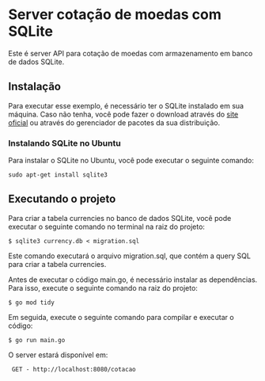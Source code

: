 # Server cotação de moedas com SQLite

Este é server API para cotação de moedas com armazenamento em banco de dados SQLite.

## Instalação

Para executar esse exemplo, é necessário ter o SQLite instalado em sua máquina. Caso não tenha, você pode fazer o download através do [site oficial](https://www.sqlite.org/download.html) ou através do gerenciador de pacotes da sua distribuição.

### Instalando SQLite no Ubuntu

Para instalar o SQLite no Ubuntu, você pode executar o seguinte comando:

    sudo apt-get install sqlite3

## Executando o projeto

Para criar a tabela currencies no banco de dados SQLite, você pode executar o seguinte comando no terminal na raiz do projeto:


    $ sqlite3 currency.db < migration.sql
Este comando executará o arquivo migration.sql, que contém a query SQL para criar a tabela currencies.

Antes de executar o código main.go, é necessário instalar as dependências. Para isso, execute o seguinte comando na raiz do projeto:
    
    $ go mod tidy

Em seguida, execute o seguinte comando para compilar e executar o código:

    $ go run main.go

O server estará disponível em:

     GET - http://localhost:8080/cotacao